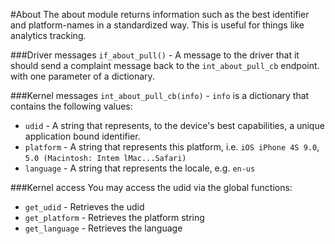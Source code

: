 #About
The about module returns information such as the best identifier and platform-names in a standardized way.  This is useful for things like analytics
tracking.

###Driver messages
`if_about_pull()` - A message to the driver that it should send a complaint message back to the `int_about_pull_cb` endpoint. with one parameter of a dictionary.

###Kernel messages
`int_about_pull_cb(info)` - `info` is a dictionary that contains the following values:

  * `udid` - A string that represents, to the device's best capabilities, a unique application bound identifier.
  * `platform` - A string that represents this platform, i.e. `iOS iPhone 4S 9.0`, `5.0 (Macintosh: Intem lMac...Safari)`
  * `language` - A string that represents the locale, e.g. `en-us`

###Kernel access
You may access the udid via the global functions:
  * `get_udid` - Retrieves the udid
  * `get_platform` - Retrieves the platform string
  * `get_language` - Retrieves the language
